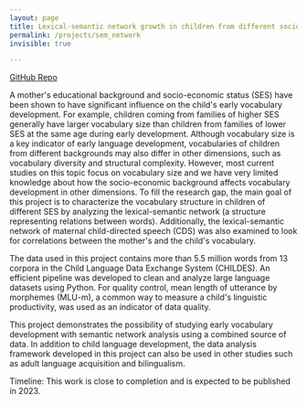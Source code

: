 ```yaml
---
layout: page
title: Lexical-semantic network growth in children from different socio-economic backgrounds
permalink: /projects/sem_network
invisible: true

---
```


[GitHub Repo](https://github.com/Data-Science-for-Linguists-2022/Child-Vocab-Development)

A mother's educational background and socio-economic status (SES) have been shown to have significant influence on the child's early vocabulary development. For example, children coming from families of higher SES generally have larger vocabulary size than children from families of lower SES at the same age during early development. Although vocabulary size is a key indicator of early language development, vocabularies of children from different backgrounds may also differ in other dimensions, such as vocabulary diversity and structural complexity. However, most current studies on this topic focus on vocabulary size and we have very limited knowledge about how the socio-economic background affects vocabulary development in other dimensions. To fill the research gap, the main goal of this project is to characterize the vocabulary structure in children of different SES by analyzing the lexical-semantic network (a structure representing relations between words). Additionally, the lexical-semantic network of maternal child-directed speech (CDS) was also examined to look for correlations between the mother's and the child's vocabulary.

The data used in this project contains more than 5.5 million words from 13 corpora in the Child Language Data Exchange System (CHILDES). An efficient pipeline was developed to clean and analyze large language datasets using Python. For quality control, mean length of utterance by morphemes (MLU-m), a common way to measure a child's linguistic productivity, was used as an indicator of data quality.

This project demonstrates the possibility of studying early vocabulary development with semantic network analysis using a combined source of data. In addition to child language development, the data analysis framework developed in this project can also be used in other studies such as adult language acquisition and bilingualism.

Timeline: This work is close to completion and is expected to be published in 2023.